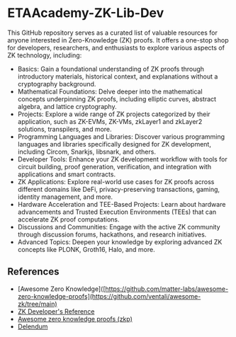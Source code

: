 # ETAAcademy-ZK-Lib-Dev

This GitHub repository serves as a curated list of valuable resources for anyone interested in Zero-Knowledge (ZK) proofs. It offers a one-stop shop for developers, researchers, and enthusiasts to explore various aspects of ZK technology, including:

- Basics: Gain a foundational understanding of ZK proofs through introductory materials, historical context, and explanations without a cryptography background.
- Mathematical Foundations: Delve deeper into the mathematical concepts underpinning ZK proofs, including elliptic curves, abstract algebra, and lattice cryptography.
- Projects: Explore a wide range of ZK projects categorized by their application, such as ZK-EVMs, ZK-VMs, zkLayer1 and zkLayer2 solutions, transpilers, and more.
- Programming Languages and Libraries: Discover various programming languages and libraries specifically designed for ZK development, including Circom, Snarkjs, libsnark, and others.
- Developer Tools: Enhance your ZK development workflow with tools for circuit building, proof generation, verification, and integration with applications and smart contracts.
- ZK Applications: Explore real-world use cases for ZK proofs across different domains like DeFi, privacy-preserving transactions, gaming, identity management, and more.
- Hardware Acceleration and TEE-Based Projects: Learn about hardware advancements and Trusted Execution Environments (TEEs) that can accelerate ZK proof computations.
- Discussions and Communities: Engage with the active ZK community through discussion forums, hackathons, and research initiatives.
- Advanced Topics: Deepen your knowledge by exploring advanced ZK concepts like PLONK, Groth16, Halo, and more.

## References

- [Awesome Zero Knowledge]([https://github.com/matter-labs/awesome-zero-knowledge-proofs](https://github.com/ventali/awesome-zk/tree/main)
- [ZK Developer's Reference](https://www.zkoss.org/wiki/ZK_Developer%27s_Reference/Overture/Extensions)
- [Awesome zero knowledge proofs (zkp)](https://github.com/matter-labs/awesome-zero-knowledge-proofs)
- [Delendum](https://github.com/delendum-xyz)
